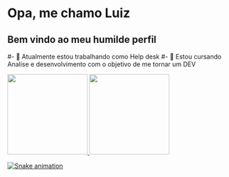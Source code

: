 # Opa, me chamo Luiz 
## Bem vindo ao meu humilde perfil 

#- 🔭 Atualmente estou trabalhando como Help desk
#- 🌱 Estou cursando Analise e desenvolvimento com o objetivo de me tornar um DEV

<div>
<a href="https://github.com/LuizFMS">
<img loading="lazy" height="180em" src="https://github-readme-stats.vercel.app/api/top-langs/?username=LuizFMS&layout=compact&langs_count=7&theme=dracula"/>
<img loading="lazy" height="180em" src="https://github-readme-stats.vercel.app/api?username=LuizFMS&show_icons=true&theme=dracula&include_all_commits=true&count_private=true"/>
</div>

![Snake animation](https://github.com/LuizFMS/LuizFMS/blob/output/github-contribution-grid-snake.svg)
